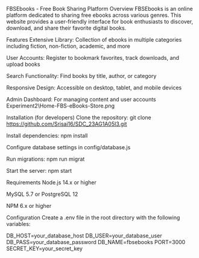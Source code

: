 FBSEbooks - Free Book Sharing Platform
Overview
FBSEbooks is an online platform dedicated to sharing free ebooks across various genres. This website provides a user-friendly interface for book enthusiasts to discover, download, and share their favorite digital books.

Features
Extensive Library: Collection of ebooks in multiple categories including fiction, non-fiction, academic, and more

User Accounts: Register to bookmark favorites, track downloads, and upload books

Search Functionality: Find books by title, author, or category

Responsive Design: Accessible on desktop, tablet, and mobile devices

Admin Dashboard: For managing content and user accounts  Experiment2\Home-FBS-eBooks-Store.png

Installation (for developers)
Clone the repository: git clone https://github.com/Srisai16/SDC_23AG1A05I3.git

Install dependencies: npm install

Configure database settings in config/database.js

Run migrations: npm run migrat

Start the server: npm start

Requirements
Node.js 14.x or higher

MySQL 5.7 or PostgreSQL 12

NPM 6.x or higher

Configuration
Create a .env file in the root directory with the following variables:

DB_HOST=your_database_host
DB_USER=your_database_user
DB_PASS=your_database_password
DB_NAME=fbsebooks
PORT=3000
SECRET_KEY=your_secret_key